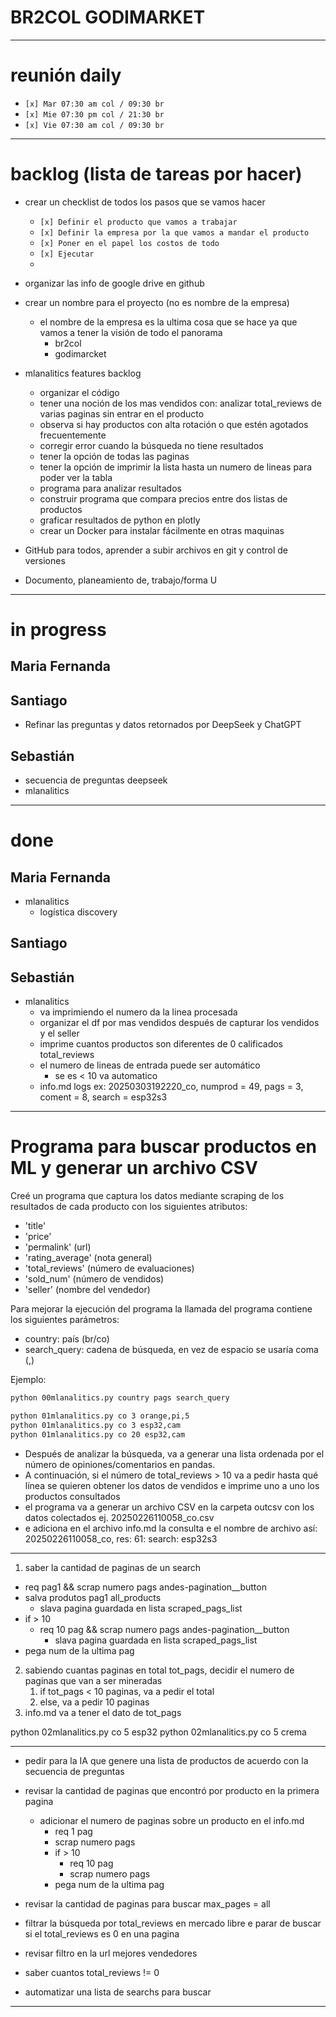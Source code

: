 # BR2COL GODIMARKET


---

# reunión daily

- `[x] Mar 07:30 am col / 09:30 br`
- `[x] Mie 07:30 pm col / 21:30 br`
- `[x] Vie 07:30 am col / 09:30 br`

---

# backlog (lista de tareas por hacer)

- crear un checklist de todos los pasos que se vamos hacer
    - `[x] Definir el producto que vamos a trabajar`
    - `[x] Definir la empresa por la que vamos a mandar el producto`
    - `[x] Poner en el papel los costos de todo`
    - `[x] Ejecutar`
    - <!--`[x] `-->

- organizar las info de google drive en github

- crear un nombre para el proyecto (no es nombre de la empresa)
    - el nombre de la empresa es la ultima cosa que se hace ya que vamos a tener la visión de todo el panorama
        - br2col
        - godimarcket

- mlanalitics features backlog
    - organizar el código
    - tener una noción de los mas vendidos con: analizar total_reviews de varias paginas sin entrar en el producto
    - observa si hay productos con alta rotación o que estén agotados frecuentemente
    - corregir error cuando la búsqueda no tiene resultados
    - tener la opción de todas las paginas
    - tener la opción de imprimir la lista hasta un numero de lineas para poder ver la tabla
    - programa para analizar resultados
    - construir programa que compara precios entre dos listas de productos
    - graficar resultados de python en plotly
    - crear un Docker para instalar fácilmente en otras maquinas

- GitHub para todos, aprender a subir archivos en git y control de versiones

- Documento, planeamiento de, trabajo/forma U

---

# in progress

## Maria Fernanda

## Santiago
- Refinar las preguntas y datos retornados por DeepSeek y ChatGPT

## Sebastián
- secuencia de preguntas deepseek
- mlanalitics

---

# done

## Maria Fernanda
- mlanalitics
    - logística discovery

## Santiago

## Sebastián
- mlanalitics
    - va imprimiendo el numero da la linea procesada
    - organizar el df por mas vendidos después de capturar los vendidos y el seller
    - imprime cuantos productos son diferentes de 0 calificados total_reviews
    - el numero de lineas de entrada puede ser automático
        - se es < 10 va automatico
    - info.md logs ex: 20250303192220_co, numprod = 49, pags = 3, coment = 8, search = esp32s3

---

# Programa para buscar productos en ML y generar un archivo CSV

Creé un programa que captura los datos mediante scraping de los resultados de cada producto con los siguientes atributos:

- 'title'
- 'price'
- 'permalink' (url)
- 'rating_average' (nota general)
- 'total_reviews' (número de evaluaciones)
- 'sold_num' (número de vendidos)
- 'seller' (nombre del vendedor)

Para mejorar la ejecución del programa la llamada del programa contiene los siguientes parámetros:
- country: país (br/co)
- search_query: cadena de búsqueda, en vez de espacio se usaría coma (,)

Ejemplo:
```bash
python 00mlanalitics.py country pags search_query

python 01mlanalitics.py co 3 orange,pi,5
python 01mlanalitics.py co 3 esp32,cam
python 01mlanalitics.py co 20 esp32,cam
```
- Después de analizar la búsqueda, va a generar una lista ordenada por el número de opiniones/comentarios en pandas.
- A continuación, si el número de total_reviews > 10 va a pedir hasta qué línea se quieren obtener los datos de vendidos e imprime uno a uno los productos consultados
- el programa va a generar un archivo CSV en la carpeta outcsv con los datos colectados ej. 20250226110058_co.csv
- e adiciona en el archivo info.md la consulta e el nombre de archivo así: 20250226110058_co, res: 61: search: esp32s3

---

1. saber la cantidad de paginas de un search
- req pag1 && scrap numero pags andes-pagination__button
- salva produtos pag1 all_products
    - slava pagina guardada en lista scraped_pags_list
- if > 10
    - req 10 pag && scrap numero pags andes-pagination__button
        - slava pagina guardada en lista scraped_pags_list
- pega num de la ultima pag

2. sabiendo cuantas paginas en total tot_pags, decidir el numero de paginas que van a ser mineradas
    1. if tot_pags < 10 paginas, va a pedir el total
    2. else, va a pedir 10 paginas
3. info.md va a tener el dato de tot_pags


python 02mlanalitics.py co 5 esp32
python 02mlanalitics.py co 5 crema

---

- pedir para la IA que genere una lista de productos de acuerdo con la secuencia de preguntas

- revisar la cantidad de paginas que encontró por producto en la primera pagina
    - adicionar el numero de paginas sobre un producto en el info.md
        - req 1 pag
        - scrap numero pags
        - if > 10
            - req 10 pag
            - scrap numero pags
        - pega num de la ultima pag


- revisar la cantidad de paginas para buscar max_pages = all

- filtrar la búsqueda por total_reviews en mercado libre e parar de buscar si el total_reviews es 0 en una pagina

- revisar filtro en la url mejores vendedores

- saber cuantos total_reviews != 0

- automatizar una lista de searchs para buscar

---


